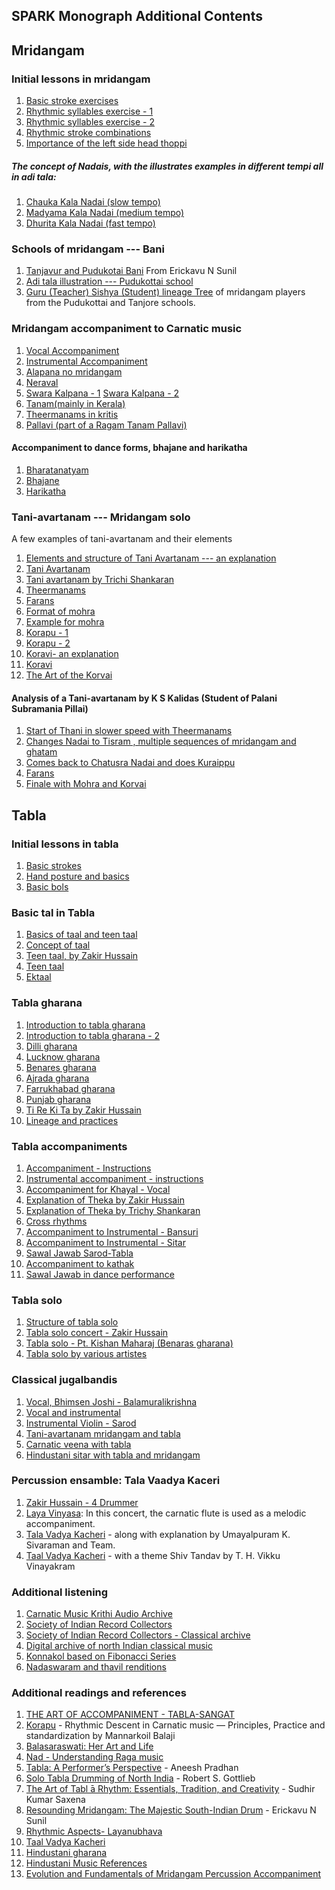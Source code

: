 ## SPARK Monograph Additional Contents

## Mridangam
### Initial lessons in mridangam
1. [Basic stroke exercises](https://youtu.be/biXasK3X2EI)
2. [Rhythmic syllables exercise - 1](https://www.youtube.com/watch?v=hlJXnyEupDs&t=49s)
3. [Rhythmic syllables exercise - 2](https://www.youtube.com/watch?v=EpD0LYmhQkI&list=PLBjXyeBZLWCUAaiRn4dNlf_atzoiz_ofv&index=4)
4. [Rhythmic stroke combinations](https://youtu.be/hlJXnyEupDs?t=1067)
5. [Importance of the left side head thoppi](https://youtu.be/7u-hiSKwUd8?t=255)

##### The concept of Nadais, with the illustrates examples in different tempi all in adi tala:
1. [Chauka Kala Nadai (slow tempo)](https://youtu.be/fk07KY7lPlo?t=3864)
2. [Madyama Kala Nadai (medium tempo)](https://youtu.be/fk07KY7lPlo?t=3907)
3. [Dhurita Kala Nadai (fast tempo)](https://youtu.be/fk07KY7lPlo?t=3953)

### Schools of mridangam --- Bani
1. [Tanjavur and Pudukotai Bani](https://youtu.be/_83dUdLw87o?t=99) From Erickavu N Sunil
2. [Adi tala illustration --- Pudukottai school](https://youtu.be/8OmSC0TL8YQ?t=1272)
3. [Guru (Teacher) Sishya (Student) lineage Tree](http://www.carnaticcorner.com/articles/guru-sishya-mridangists.html) of mridangam players from the Pudukottai and Tanjore schools.

### Mridangam accompaniment to Carnatic music
1. [Vocal Accompaniment](https://youtu.be/Nvn-7H_GIdA?t=685)
2. [Instrumental Accompaniment](https://youtu.be/RcUGppUD2J8?t=1412)
3. [Alapana no mridangam](https://youtu.be/hECvvLVgDIU)
4. [Neraval](https://youtu.be/0kFLHBihXbY)
5. [Swara Kalpana - 1](https://youtu.be/Peg8m5Jb2b0) [Swara Kalpana - 2](https://youtu.be/U-vThKPxv6U?t=3027)
6. [Tanam(mainly in Kerala)](https://youtu.be/vJBF3AM_an4?t=1039)
7. [Theermanams in kritis](https://youtu.be/FG8qGgXZDNY?t=1069)
8. [Pallavi (part of a Ragam Tanam Pallavi)](https://youtu.be/Jph6jzZM72A?t=16)

#### Accompaniment to dance forms, bhajane and harikatha
1. [Bharatanatyam](https://youtu.be/qjbq8nG72RI?t=34)
2. [Bhajane](https://www.youtube.com/watch?v=6rUJEr7cCb0&t=356s)
3. [Harikatha](https://www.youtube.com/watch?v=Vy7DoFIJx-4)

### Tani-avartanam --- Mridangam solo
A few examples of tani-avartanam and their elements
1. [Elements and structure of Tani Avartanam --- an explanation](https://youtu.be/2hIAK8XGIT4)
2. [Tani Avartanam](https://www.youtube.com/user/indiandrumbeats/videos)
3. [Tani avartanam by Trichi Shankaran](https://www.youtube.com/watch?v=5OX2TuHmtSI)
4. [Theermanams](https://youtu.be/8OmSC0TL8YQ?t=3688)
5. [Farans](https://youtu.be/fk07KY7lPlo?t=5540)
6. [Format of mohra](https://youtu.be/d8_NvS3DJ2E?t=244)
7. [Example for mohra](https://youtu.be/fk07KY7lPlo?t=5577)
8. [Korapu - 1](https://youtu.be/mGFxqw7nIcs)
9. [Korapu - 2](https://youtu.be/iZXfx7pRJ5s)
10. [Koravi- an explanation](https://youtu.be/aGUK9-tyVAs?t=2814)
11. [Koravi](https://youtu.be/EEAWV1EeGXY?t=332)
12. [The Art of the Korvai](https://www.youtube.com/watch?v=UElp04xS5zg)

#### Analysis of a Tani-avartanam by K S Kalidas (Student of Palani Subramania Pillai)
1. [Start of Thani in slower speed with Theermanams](https://www.youtube.com/watch?v=dG1LZ5-RDoU)
2. [Changes Nadai to Tisram , multiple sequences of mridangam and ghatam](https://youtu.be/dG1LZ5-RDoU?t=260)
3. [Comes back to Chatusra Nadai and does Kuraippu](https://youtu.be/dG1LZ5-RDoU?t=664)
4. [Farans](https://youtu.be/dG1LZ5-RDoU?t=968)
5. [Finale with Mohra and Korvai](https://youtu.be/dG1LZ5-RDoU?t=1008)



## Tabla
### Initial lessons in tabla
1. [Basic strokes](https://chandrakantha.com/tablasite/bsicbols.htm)
2. [Hand posture and basics](https://www.youtube.com/watch?v=mLB4qblMi9M)
3. [Basic bols](https://www.youtube.com/watch?v=fbIm5y0pxr8)

### Basic tal in Tabla
1. [Basics of taal and teen taal](https://www.youtube.com/watch?v=X1YmwoeBwYk)
2. [Concept of taal](https://www.youtube.com/watch?v=xcPUnpOLDYM)
3. [Teen taal, by Zakir Hussain](https://youtu.be/rlCWnGwWqXk?t=173)
4. [Teen taal](https://www.youtube.com/watch?v=RYm_mjrxquo)
5. [Ektaal](https://www.youtube.com/watch?v=-6VpKG1Iq_Y)


### Tabla gharana
1. [Introduction to tabla gharana](https://www.youtube.com/watch?v=Z_eAB6M5YOs)
2. [Introduction to tabla gharana - 2](https://www.youtube.com/watch?v=RbVtqIao1BI)
3. [Dilli gharana](https://www.youtube.com/watch?v=Yx0LO281JNs)
4. [Lucknow gharana](https://www.youtube.com/watch?v=PcZZppKMY9w&list=PLmUEimMp8KrqrrYra5ZyNautodEEF7Q7k&index=6)
5. [Benares gharana](https://www.youtube.com/watch?v=U2JIb90p-44)
6. [Ajrada gharana](https://scroll.in/article/820739/listen-habibuddin-khan-of-the-ajrada-gharana-displays-his-mastery-and-wit-with-the-tabla)
7. [Farrukhabad gharana](https://youtu.be/S6v9hsuPpa4?t=26)
8. [Punjab gharana](https://www.youtube.com/watch?v=RL90kOckPAY)
9. [Ti Re Ki Ta by Zakir Hussain](https://youtu.be/q4u0AEl7xHw)
10. [Lineage and practices](https://digitabla.com/tabla-tradition/)


### Tabla accompaniments
1. [Accompaniment - Instructions](https://www.youtube.com/watch?v=b3FIVaFZdiM)
2. [Instrumental accompaniment - instructions](https://www.youtube.com/watch?v=LNcTFNHEd2U)
3. [Accompaniment for Khayal - Vocal](https://youtu.be/-2RycKJJKQY?t=1847)
4. [Explanation of Theka by Zakir Hussain](https://youtu.be/rlCWnGwWqXk?t=155)
5. [Explanation of Theka by Trichy Shankaran](https://youtu.be/8OmSC0TL8YQ?t=1176)
6. [Cross rhythms](https://youtu.be/-2RycKJJKQY?t=1707)
7. [Accompaniment to Instrumental - Bansuri](https://youtu.be/O2K0ptoYpuc?t=1989)
8. [Accompaniment to Instrumental - Sitar](https://www.youtube.com/watch?v=fg_sHArZj4s)
9. [Sawal Jawab Sarod-Tabla](https://www.youtube.com/watch?v=HtEb7RfDri0)
10. [Accompaniment to kathak](https://www.youtube.com/watch?v=KDSNydogusg)
11. [Sawal Jawab in dance performance](https://youtu.be/mPmtGGxjKx0?t=44)

### Tabla solo
1. [Structure of tabla solo](https://youtu.be/rlCWnGwWqXk?t=215)
2. [Tabla solo concert - Zakir Hussain](https://www.youtube.com/watch?v=ZtRPB8xHP8M)
3. [Tabla solo - Pt. Kishan Maharaj (Benaras gharana)](https://www.youtube.com/watch?v=YDpbRSRB0zE)
4. [Tabla solo by various artistes](https://www.youtube.com/playlist?list=PLeMnggaMTpf1g6kq9fjhOAVIVecf3YQ6O)

### Classical jugalbandis
1. [Vocal, Bhimsen Joshi - Balamuralikrishna](https://www.youtube.com/watch?v=uWPFHYvGav4)
2. [Vocal and instrumental](https://www.youtube.com/watch?v=U1cM_fYohIo)
3. [Instrumental Violin - Sarod](https://www.youtube.com/watch?v=ChLKGBbaBPg)
4. [Tani-avartanam mridangam and tabla](https://www.youtube.com/watch?v=JvFUxOjk4_M)
5. [Carnatic veena with tabla](https://www.youtube.com/watch?v=sFLh4uYxbe0)
6. [Hindustani sitar with tabla and mridangam](https://www.youtube.com/watch?v=LH7Jzwjp41w)


### Percussion ensamble: Tala Vaadya Kaceri
1. [Zakir Hussain - 4 Drummer](https://www.youtube.com/watch?v=Zy_CvwElJ28)
2. [Laya Vinyasa](https://www.youtube.com/watch?v=IjU2AJq34oo): In this concert, the carnatic flute is used as a melodic accompaniment.
3. [Tala Vadya Kacheri](https://www.youtube.com/watch?v=pViExwiwQTA) - along with explanation by Umayalpuram K. Sivaraman and Team.
4. [Taal Vadya Kacheri](https://www.youtube.com/watch?v=FS6ec2QUxSI) - with a theme Shiv Tandav by T. H. Vikku Vinayakram


### Additional listening
1. [Carnatic Music Krithi Audio Archive](http://www.shivkumar.org/music/index.html)
2. [Society of Indian Record Collectors](https://archive.org/details/MudritSangeet)
3. [Society of Indian Record Collectors - Classical archive](https://archive.org/details/@chandoba1952?and%5B%5D=Tabla)
4. [Digital archive of north Indian classical music](https://eap.bl.uk/project/EAP132)
5. [Konnakol based on Fibonacci Series](https://www.youtube.com/watch?v=mOMLRMfIYf0)
6. [Nadaswaram and thavil renditions](https://www.youtube.com/playlist?list=PLTxTDSSOEwjJuaQo6dHHJQFA0aIAa1f-T)


### Additional readings and references
1. [THE ART OF ACCOMPANIMENT - TABLA-SANGAT](https://www.india-instruments.com/the-art-of-accompaniment-tabla-sangat-with-ashis-paul.html)
2. [Korapu](https://www.academia.edu/36662438/Rhythmic_Descent_in_Karnatic_Music_Principles_Practice_and_standardization) - Rhythmic Descent in Carnatic music — Principles, Practice and standardization by Mannarkoil Balaji
3. [Balasaraswati: Her Art and Life](https://www.amazon.com/Balasaraswati-Douglas-M-Knight-Jr/dp/9387578127/ref=tmm_pap_swatch_0?_encoding=UTF8&qid=&sr=)
4. [Nad - Understanding Raga music](https://www.amazon.in/Nad-BPI-India/dp/8186982078/ref=tmm_pap_swatch_0?_encoding=UTF8&qid=&sr=)
5. [Tabla: A Performer’s Perspective](https://aneeshpradhan.com/product/tabla-a-performers-perspective/) - Aneesh Pradhan
6. [Solo Tabla Drumming of North India](https://www.amazon.in/Solo-Tabla-Drumming-North-India/dp/8120810953) - Robert S. Gottlieb
7. [The Art of Tabl ̄a Rhythm: Essentials, Tradition, and Creativity](https://www.amazon.in/Art-Tabla-Rhythm-Essentials-Creativity/dp/8124603685) - Sudhir Kumar Saxena
8. [Resounding Mridangam: The Majestic South-Indian Drum](https://www.amazon.in/Resounding-Mridangam-Majestic-South-Indian-Drum/dp/B08XXZXRDY/ref=sr_1_1?crid=QKB7KG8E9WM3&keywords=Resounding+Mridangam%3A+The+Majestic+South+Indian+Drum.&qid=1643544233&s=books&sprefix=resounding+mridangam+the+majestic+south+indian+drum.+%2Cstripbooks%2C350&sr=1-1) - Erickavu N Sunil
9. [Rhythmic Aspects- Layanubhava](http://carnatica.net/sangeet/layanubhava1.htm)
10. [Taal Vadya Kacheri](https://tabla.org/taalvadya-kachari)
11. [Hindustani gharana](https://www.wikiwand.com/en/Gharana)
12. [Hindustani Music References](https://medium.com/kavyavriksha/hindustani-music-references-f1c850c10530)
13. [Evolution and Fundamentals of Mridangam Percussion Accompaniment](https://medium.com/kavyavriksha/evolution-and-fundamentals-of-mridangam-percussion-accompaniment-9a4d63cc6ac0)







